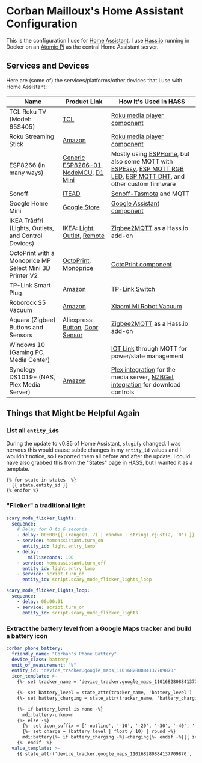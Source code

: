 # Corban Mailloux's Home Assistant Configuration

This is the configuration I use for [Home Assistant](https://www.home-assistant.io/). I use [Hass.io](https://www.home-assistant.io/hassio/) running in Docker on an [Atomic Pi](https://dlidirect.com/products/atomic-pi) as the central Home Assistant server.

## Services and Devices

Here are (some of) the services/platforms/other devices that I use with Home Assistant:

Name                                                    | Product Link                                                                                                                                                                                                                                          | How It's Used in HASS
------------------------------------------------------- | ----------------------------------------------------------------------------------------------------------------------------------------------------------------------------------------------------------------------------------------------------- | -------------------------------------------------------------------------------------------------------------------------------------------------------------------------------------------------------------------------------------------------------------------------------------------------------
TCL Roku TV (Model: 65S405)                             | [TCL](https://www.tclusa.com/products/home-theater/4-series/tcl-65-class-4-series-4k-uhd-led-roku-smart-tv-65s405)                                                                                                                                    | [Roku media player component](https://www.home-assistant.io/components/media_player.roku/)
Roku Streaming Stick                                    | [Amazon](https://www.amazon.com/gp/product/B075XN5L53/)                                                                                                                                                                                               | [Roku media player component](https://www.home-assistant.io/components/media_player.roku/)
ESP8266 (in many ways)                                  | [Generic ESP8266-01](https://www.amazon.com/gp/product/B00PA3UQNI/), [NodeMCU](https://www.amazon.com/gp/product/B010O1G1ES/), [D1 Mini](https://www.amazon.com/gp/product/B01N3P763C/)                                                               | Mostly using [ESPHome](https://esphome.io/), but also some MQTT with [ESPEasy](https://www.letscontrolit.com/wiki/index.php/ESPEasy), [ESP MQTT RGB LED](https://github.com/corbanmailloux/esp-mqtt-rgb-led), [ESP MQTT DHT](https://github.com/corbanmailloux/esp-mqtt-dht), and other custom firmware
Sonoff                                                  | [ITEAD](https://www.itead.cc/sonoff-wifi-wireless-switch.html)                                                                                                                                                                                        | [Sonoff-Tasmota](https://github.com/arendst/Sonoff-Tasmota) and MQTT
Google Home Mini                                        | [Google Store](https://store.google.com/us/product/google_home_mini)                                                                                                                                                                                  | [Google Assistant component](https://www.home-assistant.io/components/google_assistant/)
IKEA Trådfri (Lights, Outlets, and Control Devices)     | IKEA: [Light](https://www.ikea.com/us/en/p/tradfri-remote-control-kit-white-spectrum-50460042/), [Outlet](https://www.ikea.com/us/en/p/tradfri-control-outlet-kit-70364803/), [Remote](https://www.ikea.com/us/en/p/tradfri-remote-control-00443130/) | [Zigbee2MQTT](https://www.zigbee2mqtt.io/) as a Hass.io add-on
OctoPrint with a Monoprice MP Select Mini 3D Printer V2 | [OctoPrint](https://octoprint.org/), [Monoprice](https://www.monoprice.com/product?p_id=21711)                                                                                                                                                        | [OctoPrint component](https://www.home-assistant.io/components/octoprint/)
TP-Link Smart Plug                                      | [Amazon](https://www.amazon.com/gp/product/B01K1JVZOE/)                                                                                                                                                                                               | [TP-Link Switch](https://www.home-assistant.io/components/switch.tplink/)
Roborock S5 Vacuum                                      | [Amazon](https://www.amazon.com/gp/product/B0792BWMV4/)                                                                                                                                                                                               | [Xiaomi Mi Robot Vacuum](https://www.home-assistant.io/integrations/vacuum.xiaomi_miio/)
Aquara (Zigbee) Buttons and Sensors                     | Aliexpress: [Button](https://www.aliexpress.com/item/32998319647.html), [Door Sensor](https://www.aliexpress.com/item/32967550225.html)                                                                                                               | [Zigbee2MQTT](https://www.zigbee2mqtt.io/) as a Hass.io add-on
Windows 10 (Gaming PC, Media Center)                    |                                                                                                                                                                                                                                                       | [IOT Link](https://iotlink.gitlab.io/) through MQTT for power/state management
Synology DS1019+ (NAS, Plex Media Server)               | [Amazon](https://www.amazon.com/Synology-Bay-DiskStation-DS1019-Diskless/dp/B07NF9XDWG/)                                                                                                                                                              | [Plex integration](https://www.home-assistant.io/integrations/plex/) for the media server, [NZBGet integration](https://www.home-assistant.io/integrations/nzbget/) for download controls

## Things that Might be Helpful Again

### List all `entity_id`s

During the update to v0.85 of Home Assistant, `slugify` changed. I was nervous this would cause subtle changes in my `entity_id` values and I wouldn't notice, so I exported them all before and after the update. I could have also grabbed this from the "States" page in HASS, but I wanted it as a template.

```
{% for state in states -%}
  {{ state.entity_id }}
{% endfor %}
```

### "Flicker" a traditional light

```yaml
scary_mode_flicker_lights:
  sequence:
    # Delay for 0 to 6 seconds
    - delay: 00:00:{{ (range(0, 7) | random | string).rjust(2, '0') }}
    - service: homeassistant.turn_on
      entity_id: light.entry_lamp
    - delay:
        milliseconds: 100
    - service: homeassistant.turn_off
      entity_id: light.entry_lamp
    - service: script.turn_on
      entity_id: script.scary_mode_flicker_lights_loop

scary_mode_flicker_lights_loop:
  sequence:
    - delay: 00:00:01
    - service: script.turn_on
      entity_id: script.scary_mode_flicker_lights
```

### Extract the battery level from a Google Maps tracker and build a battery icon

```yaml
corban_phone_battery:
  friendly_name: "Corban's Phone Battery"
  device_class: battery
  unit_of_measurement: "%"
  entity_id: "device_tracker.google_maps_110168280884137709870"
  icon_template: >-
    {%- set tracker_name = 'device_tracker.google_maps_110168280884137709870' -%}

    {%- set battery_level = state_attr(tracker_name, 'battery_level') -%}
    {%- set battery_charging = state_attr(tracker_name, 'battery_charging') -%}

    {%- if battery_level is none -%}
      mdi:battery-unknown
    {%- else -%}
      {%- set icon_suffix = ['-outline', '-10', '-20', '-30', '-40', '-50', '-60', '-70', '-80', '-90', ''] -%}
      {%- set charge = (battery_level | float / 10) | round -%}
      mdi:battery{%- if battery_charging -%}-charging{%- endif -%}{{ icon_suffix[charge] }}
    {%- endif -%}
  value_template: >-
    {{ state_attr('device_tracker.google_maps_110168280884137709870', 'battery_level') }}
```

